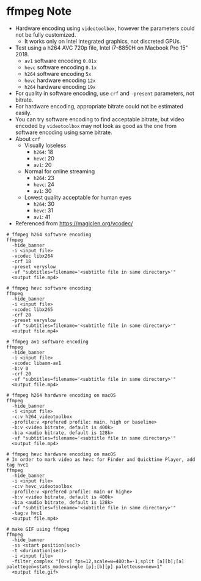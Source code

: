 # ffmpeg Note

- Hardware encoding using `videotoolbox`, however the parameters could not be fully customized.
  - It works only on Intel integrated graphics, not discreted GPUs.
- Test using a h264 AVC 720p file, Intel i7-8850H on Macbook Pro 15" 2018.
  - `av1` software encoding `0.01x`
  - `hevc` software encoding `0.1x`
  - `h264` software encoding `5x`
  - `hevc` hardware encoding `12x`
  - `h264` hardware encoding `19x`
- For quality in software encoding, use `crf` and `-present` parameters, not bitrate.
- For hardware encoding, appropriate bitrate could not be estimated easily.
- You can try software encoding to find acceptable bitrate, but video encoded by `videotoolbox` may not look as good as the one from software encoding using same bitrate.
- About `crf`
  - Visually loseless
    - `h264`: 18
    - `hevc`: 20
    - `av1`: 20
  - Normal for online streaming
    - `h264`: 23
    - `hevc`: 24
    - `av1`: 30
  - Lowest quality acceptable for human eyes
    - `h264`: 30
    - `hevc`: 31
    - `av1`: 41
- Referenced from <https://magiclen.org/vcodec/>

```fish
# ffmpeg h264 software encoding
ffmpeg
  -hide_banner
  -i <input file>
  -vcodec libx264
  -crf 18
  -preset veryslow
  -vf "subtitles=filename='<subtitle file in same directory>'"
  <output file.mp4>

# ffmpeg hevc software encoding
ffmpeg
  -hide_banner
  -i <input file>
  -vcodec libx265
  -crf 20
  -preset veryslow
  -vf "subtitles=filename='<subtitle file in same directory>'"
  <output file.mp4>

# ffmpeg av1 software encoding
ffmpeg
  -hide_banner
  -i <input file>
  -vcodec libaom-av1
  -b:v 0
  -crf 20
  -vf "subtitles=filename='<subtitle file in same directory>'"
  <output file.mp4>

# ffmpeg h264 hardware encoding on macOS
ffmpeg
  -hide_banner
  -i <input file>
  -c:v h264_videotoolbox
  -profile:v <prefered profile: main, high or baseline>
  -b:v <video bitrate, default is 400k>
  -b:a <audio bitrate, default is 128k>
  -vf "subtitles=filename='<subtitle file in same directory>'"
  <output file.mp4>

# ffmpeg hevc hardware encoding on macOS
# In order to mark video as hevc for Finder and Quicktime Player, add tag hvc1
ffmpeg
  -hide_banner
  -i <input file>
  -c:v hevc_videotoolbox
  -profile:v <prefered profile: main or highe>
  -b:v <video bitrate, default is 400k>
  -b:a <audio bitrate, default is 128k>
  -vf "subtitles=filename='<subtitle file in same directory>'"
  -tag:v hvc1
  <output file.mp4>

# make GIF using ffmpeg
ffmpeg
  -hide_banner
  -ss <start position(sec)>
  -t <durination(sec)>
  -i <input file>
  -filter_complex "[0:v] fps=12,scale=w=480:h=-1,split [a][b];[a] palettegen=stats_mode=single [p];[b][p] paletteuse=new=1"
  <output file.gif>
```
